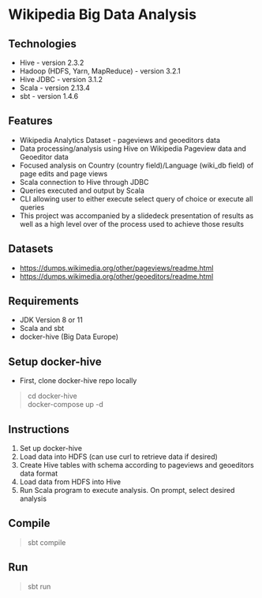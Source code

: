 # Wikipedia Big Data Analysis
## Technologies
- Hive - version 2.3.2
- Hadoop (HDFS, Yarn, MapReduce) - version 3.2.1
- Hive JDBC - version 3.1.2
- Scala - version 2.13.4
- sbt - version 1.4.6

## Features
- Wikipedia Analytics Dataset - pageviews and geoeditors data
- Data processing/analysis using Hive on Wikipedia Pageview data and Geoeditor data
- Focused analysis on Country (country field)/Language (wiki_db field) of page edits and page views
- Scala connection to Hive through JDBC
- Queries executed and output by Scala
- CLI allowing user to either execute select query of choice or execute all queries
- This project was accompanied by a slidedeck presentation of results as well as a high level over of the process used to achieve those results

## Datasets
- https://dumps.wikimedia.org/other/pageviews/readme.html
- https://dumps.wikimedia.org/other/geoeditors/readme.html

## Requirements
- JDK Version 8 or 11
- Scala and sbt
- docker-hive (Big Data Europe)

## Setup docker-hive
- First, clone docker-hive repo locally
>cd docker-hive \
>docker-compose up -d

## Instructions
1. Set up docker-hive
2. Load data into HDFS (can use curl to retrieve data if desired)
3. Create Hive tables with schema according to pageviews and geoeditors data format
4. Load data from HDFS into Hive
5. Run Scala program to execute analysis. On prompt, select desired analysis

## Compile
>sbt compile

## Run
>sbt run
